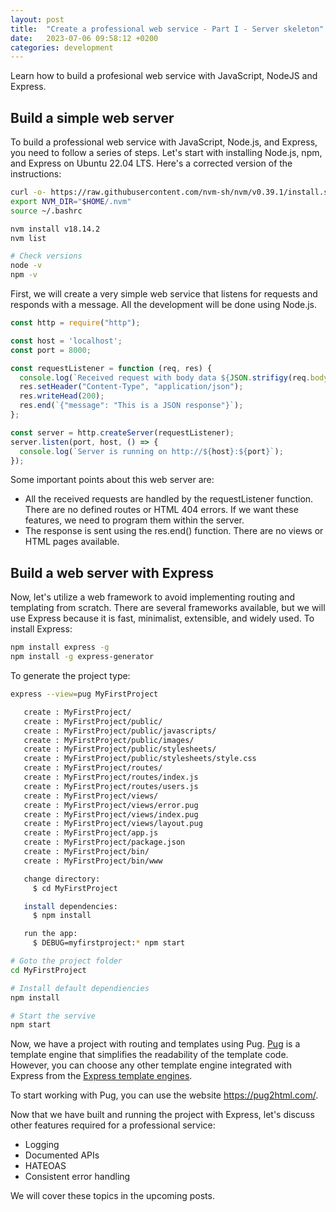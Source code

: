 ```yaml
---
layout: post
title:  "Create a professional web service - Part I - Server skeleton"
date:   2023-07-06 09:58:12 +0200
categories: development
---
```

Learn how to build a profesional web service with JavaScript, NodeJS and Express.

## Build a simple web server

To build a professional web service with JavaScript, Node.js, and Express, you need to follow a series of steps. Let's start with installing Node.js, npm, and Express on Ubuntu 22.04 LTS. Here's a corrected version of the instructions:

```bash
curl -o- https://raw.githubusercontent.com/nvm-sh/nvm/v0.39.1/install.sh | bash
export NVM_DIR="$HOME/.nvm"
source ~/.bashrc

nvm install v18.14.2
nvm list

# Check versions
node -v
npm -v
```

First, we will create a very simple web service that listens for requests and responds with a message. All the development will be done using Node.js.

```javascript
const http = require("http");

const host = 'localhost';
const port = 8000;

const requestListener = function (req, res) {
  console.log(`Received request with body data ${JSON.strifigy(req.body)}`);
  res.setHeader("Content-Type", "application/json");
  res.writeHead(200);
  res.end(`{"message": "This is a JSON response"}`);
};

const server = http.createServer(requestListener);
server.listen(port, host, () => {
  console.log(`Server is running on http://${host}:${port}`);
});
```

Some important points about this web server are:

- All the received requests are handled by the requestListener function. There are no defined routes or HTML 404 errors. If we want these features, we need to program them within the server.
- The response is sent using the res.end() function. There are no views or HTML pages available.

## Build a web server with Express

Now, let's utilize a web framework to avoid implementing routing and templating from scratch. There are several frameworks available, but we will use Express because it is fast, minimalist, extensible, and widely used. To install Express:

```bash
npm install express -g
npm install -g express-generator
```

To generate the project type:

```bash
express --view=pug MyFirstProject

   create : MyFirstProject/
   create : MyFirstProject/public/
   create : MyFirstProject/public/javascripts/
   create : MyFirstProject/public/images/
   create : MyFirstProject/public/stylesheets/
   create : MyFirstProject/public/stylesheets/style.css
   create : MyFirstProject/routes/
   create : MyFirstProject/routes/index.js
   create : MyFirstProject/routes/users.js
   create : MyFirstProject/views/
   create : MyFirstProject/views/error.pug
   create : MyFirstProject/views/index.pug
   create : MyFirstProject/views/layout.pug
   create : MyFirstProject/app.js
   create : MyFirstProject/package.json
   create : MyFirstProject/bin/
   create : MyFirstProject/bin/www

   change directory:
     $ cd MyFirstProject

   install dependencies:
     $ npm install

   run the app:
     $ DEBUG=myfirstproject:* npm start

# Goto the project folder
cd MyFirstProject

# Install default dependiencies
npm install

# Start the servive
npm start
```

Now, we have a project with routing and templates using Pug. [Pug](https://github.com/pugjs/pug) is a template engine that simplifies the readability of the template code. However, you can choose any other template engine integrated with Express from the [Express template engines](https://expressjs.com/en/resources/template-engines.html).

To start working with Pug, you can use the website <https://pug2html.com/>.

Now that we have built and running the project with Express, let's discuss other features required for a professional service:

- Logging
- Documented APIs
- HATEOAS
- Consistent error handling

We will cover these topics in the upcoming posts.

